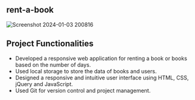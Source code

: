 ## rent-a-book
![Screenshot 2024-01-03 200816](https://github.com/phiwe-saba/book-library/assets/74997133/e0f44321-720c-4d86-aadf-d76219abc4c9)


## Project Functionalities
- Developed a responsive web application for renting a book or books based on the number of days.
- Used local storage to store the data of books and users.
- Designed a responsive and intuitive user interface using HTML, CSS, jQuery and JavaScript.
- Used Git for version control and project management.
